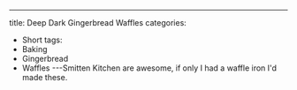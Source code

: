---
title: Deep Dark Gingerbread Waffles
categories:
- Short
tags:
- Baking
- Gingerbread
- Waffles
---Smitten Kitchen are awesome, if only I had a waffle iron I'd made these.
